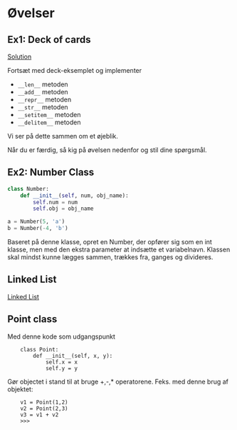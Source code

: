 # Øvelser

## Ex1: Deck of cards

[Solution](exercises/solution/06_datamodel/solutions.rst)

Fortsæt med deck-eksemplet og implementer

* `__len__` metoden
* `__add__` metoden
* `__repr__` metoden
* `__str__` metoden
* `__setitem__` metoden
* `__delitem__` metoden

Vi ser på dette sammen om et øjeblik.

Når du er færdig, så kig på øvelsen nedenfor og stil dine spørgsmål.

## Ex2: Number Class

```python
class Number:
    def __init__(self, num, obj_name):
        self.num = num
        self.obj = obj_name

a = Number(5, 'a')
b = Number(-4, 'b')
```

Baseret på denne klasse, opret en Number, der opfører sig som en int klasse, men med den ekstra parameter at indsætte et variabelnavn.
Klassen skal mindst kunne lægges sammen, trækkes fra, ganges og divideres.

## Linked List

[Linked List](exercises/protocol_linked_list.rst)

## Point class
Med denne kode som udgangspunkt
````
    class Point:
        def __init__(self, x, y):
            self.x = x
            self.y = y
````
Gør objectet i stand til at bruge +,-,* operatorene.
Feks. med denne brug af objektet:

````
    v1 = Point(1,2)
    v2 = Point(2,3)
    v3 = v1 + v2
    >>>
````

